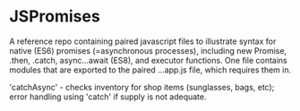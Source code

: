 # JSPromises
A reference repo containing paired javascript files to illustrate syntax
for native (ES6) promises (=asynchronous processes), including new Promise, .then, .catch, 
async...await (ES8), and executor functions.
One file contains modules that are exported to the paired ...app.js file, which requires
them in.

'catchAsync' - checks inventory for shop items (sunglasses, bags, etc); error handling using 'catch' if supply is not adequate.
